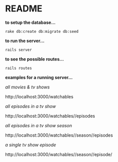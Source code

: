 # README

**to setup the database...**

```rake db:create db:migrate db:seed```

**to run the server...**

```rails server```

**to see the possible routes...**

```rails routes```

**examples for a running server...**

_all movies & tv shows_

http://localhost:3000/watchables

_all episodes in a tv show_

http://localhost:3000/watchables/<id>/episodes
  
_all episodes in a tv show season_

http://localhost:3000/watchables/<id>/season/<number>/episodes
  
_a single tv show episode_

http://localhost:3000/watchables/<id>/season/<number>/episode/<number>
